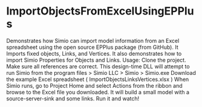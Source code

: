 # ImportObjectsFromExcelUsingEPPlus
Demonstrates how Simio can import model information from an Excel spreadsheet using the open source EPPlus package (from GitHub).
It Imports fixed objects, Links, and Vertices.
It also demonstrates how to import Simio Properties for Objects and Links.
Usage:
Clone the project. Make sure all references are correct. This design-time DLL will attempt to run Simio from the program files > Simio LLC > Simio > Simio.exe
Download the example Excel spreadsheet ( ImportObjectsLinksVertices.xlsx )
When Simio runs, go to Project Home and select Actions from the ribbon and browse to the Excel file you downloaded.
It will build a small model with a source-server-sink and some links.
Run it and watch!

